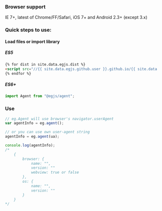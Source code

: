 ### Browser support
IE 7+, latest of Chrome/FF/Safari, iOS 7+ and Android 2.3+ (except 3.x)

### Quick steps to use:

#### Load files or import library


##### ES5
``` html
{% for dist in site.data.egjs.dist %}
<script src="//{{ site.data.egjs.github.user }}.github.io/{{ site.data.egjs.github.repo }}/{{ dist }}"></script>
{% endfor %}
```

##### ES6+
```js
import Agent from "@egjs/agent";
```

### Use

```javascript
// eg.Agent will use browser's navigator.userAgent 
var agentInfo = eg.agent();

// or you can use own user-agent string
agentInfo = eg.agent(ua);

console.log(agentInfo);
/*
    {
        browser: {
            name: "",
            version: ""
            webview: true or false
        },
        os: {
            name: "",
            version: ""
        }
    }
*/
```
